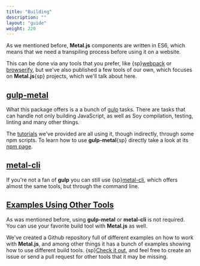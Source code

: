 ```yaml
---
title: "Building"
description: ""
layout: "guide"
weight: 220
---
```


<article>

As we mentioned before, **Metal.js** components are written in ES6, which means
that we need a transpiling process before using it on a website.

This can be done via any tools that you prefer, like
{sp}[webpack](http://webpack.github.io/) or [browserify](http://browserify.org/),
but we've also published a few tools of our own, which focuses on **Metal.js**{sp}
projects, which we'll talk about here.

</article>

<article id="gulp_metal">

## [gulp-metal](#gulp_metal)

What this package offers is a a bunch of [gulp](http://gulpjs.com/) tasks.
There are tasks that can handle not only building JavaScript, as well as Soy
compilation, testing, linting and many other things.

The [tutorials](/docs/getting-started/) we've provided are all using it, though
indirectly, through some npm scripts. To learn how to use **gulp-metal**{sp}
directly take a look at its [npm page](http://www.npmjs.com/package/gulp-metal).

</article>

<article id="metal_cli">

## [metal-cli](#metal_cli)

If you're not a fan of **gulp** you can still use
{sp}[metal-cli](http://www.npmjs.com/package/metal-cli), which offers almost
the same tools, but through the command line.

</article>

<article id="examples_using_other_tools">

## [Examples Using Other Tools](#examples_using_other_tools)

As was mentioned before, using **gulp-metal** or **metal-cli** is not required.
You can use your favorite build tool with **Metal.js** as well.

We've created a Github repository full of different examples on how to work
with **Metal.js**, and among other things it has a bunch of examples showing
how to use different build tools.
{sp}[Check it out](http://github.com/metal/metal-examples), and feel free to
create an issue or send a pull request for other tools that it may be missing.

</article>